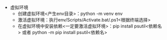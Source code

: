 - 虚拟环境
    - 创建虚拟环境<产生env目录>：python -m venv env
    - 激活虚拟环境：执行env/Scripts/Activate.bat/.ps1<根据终端选择>
    - 在虚拟环境中安装依赖<一定要激活虚拟环境>：pip install psutil<依赖名> 或者 python -m pip install psutil<依赖名>